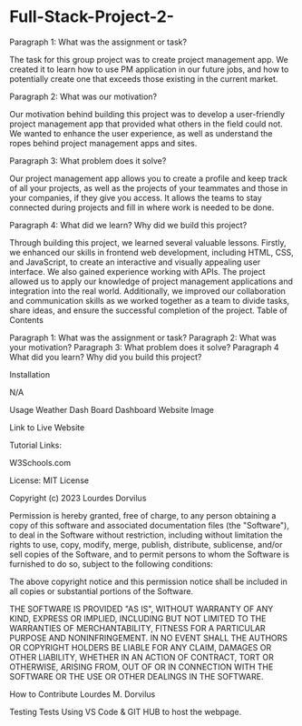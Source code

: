 # Full-Stack-Project-2-

Paragraph 1: What was the assignment or task?

The task for this group project was to create project management app. We created it to learn how to use PM application in our future jobs, and how to potentially create one that exceeds those existing in the current market. 

Paragraph 2: What was our motivation?

Our motivation behind building this project was to develop a user-friendly project management app that provided what others in the field could not. We wanted to enhance the user experience, as well as understand the ropes behind project management apps and sites.  

Paragraph 3: What problem does it solve?

Our project management app allows you to create a profile and keep track of all your projects, as well as the projects of your teammates and those in your companies, if they give you access. It allows the teams to stay connected during projects and fill in where work is needed to be done.

Paragraph 4: What did we learn? Why did we build this project?

Through building this project, we learned several valuable lessons. Firstly, we enhanced our skills in frontend web development, including HTML, CSS, and JavaScript, to create an interactive and visually appealing user interface. We also gained experience working with APIs. The project allowed us to apply our knowledge of project management applications and integration into the real world. Additionally, we improved our collaboration and communication skills as we worked together as a team to divide tasks, share ideas, and ensure the successful completion of the project. 
Table of Contents

Paragraph 1: What was the assignment or task? Paragraph 2: What was your motivation? Paragraph 3: What problem does it solve? Paragraph 4 What did you learn? Why did you build this project?

Installation

N/A

Usage Weather Dash Board Dashboard Website Image

Link to Live Website

Tutorial Links:

W3Schools.com

License: MIT License

Copyright (c) 2023 Lourdes Dorvilus

Permission is hereby granted, free of charge, to any person obtaining a copy of this software and associated documentation files (the "Software"), to deal in the Software without restriction, including without limitation the rights to use, copy, modify, merge, publish, distribute, sublicense, and/or sell copies of the Software, and to permit persons to whom the Software is furnished to do so, subject to the following conditions:

The above copyright notice and this permission notice shall be included in all copies or substantial portions of the Software.

THE SOFTWARE IS PROVIDED "AS IS", WITHOUT WARRANTY OF ANY KIND, EXPRESS OR IMPLIED, INCLUDING BUT NOT LIMITED TO THE WARRANTIES OF MERCHANTABILITY, FITNESS FOR A PARTICULAR PURPOSE AND NONINFRINGEMENT. IN NO EVENT SHALL THE AUTHORS OR COPYRIGHT HOLDERS BE LIABLE FOR ANY CLAIM, DAMAGES OR OTHER LIABILITY, WHETHER IN AN ACTION OF CONTRACT, TORT OR OTHERWISE, ARISING FROM, OUT OF OR IN CONNECTION WITH THE SOFTWARE OR THE USE OR OTHER DEALINGS IN THE SOFTWARE.

How to Contribute Lourdes M. Dorvilus

Testing Tests Using VS Code & GIT HUB to host the webpage.